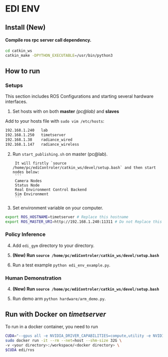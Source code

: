 # EDI ENV

## Install (New)

#### Compile ros rpc server call dependency.

```bash
cd catkin_ws
catkin_make -DPYTHON_EXECUTABLE=/usr/bin/python3
```

## How to run

### Setups

This section includes ROS Configurations and starting several hardware interfaces.

1. Set hosts with on both **master** *(pc@lab)* and **slaves**

Add to your hosts file with `sudo vim /etc/hosts`:

```bash
192.168.1.240   lab
192.168.1.250   timetserver
192.168.1.38    radiance_wired
192.168.1.147   radiance_wireless
```

2. Run `start_publishing.sh` on master (pc@lab).

        It will firstly `source /home/pc/ediControler/catkin_ws/devel/setup.bash` and then start nodes below:
        ```
        Camera Nodes
        Status Node
        Real Environment Control Backend
        Sim Environment
        ```

3. Set environment variable on your computer.

```bash
export ROS_HOSTNAME=timetserver # Replace this hostname
export ROS_MASTER_URI=http://192.168.1.240:11311 # Do not Replace this one
```

### Policy Inference

4. Add `edi_gym` directory to your directory.

5. **(New) Run `source /home/pc/ediControler/catkin_ws/devel/setup.bash`**

6. Run a test example `python edi_env_example.py`.

### Human Demonstration

4. **(New) Run `source /home/pc/ediControler/catkin_ws/devel/setup.bash`**

5. Run demo arm `python hardware/arm_demo.py`.

## Run with Docker on *timetserver*

To run in a docker container, you need to run

```bash
CUDA="--gpus all -e NVIDIA_DRIVER_CAPABILITIES=compute,utility -e NVIDIA_VISIBLE_DEVICES=all "
sudo docker run -it --rm --net=host --shm-size 32G \
-v <your directory>:/workspace/<docker directory> \
$CUDA edi/ros
```